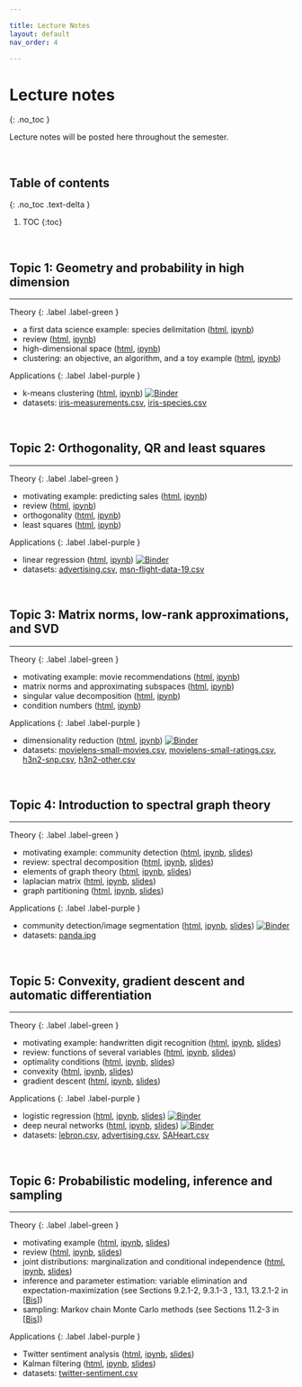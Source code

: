 ```yaml
---

title: Lecture Notes
layout: default
nav_order: 4

---
```


# Lecture notes
{: .no_toc }


Lecture notes will be posted here throughout the semester.

<br>

## Table of contents
{: .no_toc .text-delta }

1. TOC
{:toc}

<br>


## Topic 1: Geometry and probability in high dimension

***

Theory
{: .label .label-green }

- a first data science example: species delimitation ([html](https://nbviewer.jupyter.org/urls/www.math.wisc.edu/~roch/mmids/highdim-intro.ipynb), [ipynb](http://www.math.wisc.edu/~roch/mmids/highdim-intro.ipynb))
- review ([html](https://nbviewer.jupyter.org/urls/www.math.wisc.edu/~roch/mmids/highdim-review.ipynb), [ipynb](http://www.math.wisc.edu/~roch/mmids/highdim-review.ipynb))
- high-dimensional space ([html](https://nbviewer.jupyter.org/urls/www.math.wisc.edu/~roch/mmids/highdim-space.ipynb), [ipynb](http://www.math.wisc.edu/~roch/mmids/highdim-space.ipynb))
- clustering: an objective, an algorithm, and a toy example ([html](https://nbviewer.jupyter.org/urls/www.math.wisc.edu/~roch/mmids/highdim-kmeans.ipynb), [ipynb](http://www.math.wisc.edu/~roch/mmids/highdim-kmeans.ipynb))

Applications
{: .label .label-purple }

- k-means clustering ([html](https://nbviewer.jupyter.org/urls/www.math.wisc.edu/~roch/mmids/highdim-app.ipynb), [ipynb](http://www.math.wisc.edu/~roch/mmids/highdim-app.ipynb)) [![Binder](https://mybinder.org/badge_logo.svg)](https://mybinder.org/v2/gh/sebroc/MMiDS-s20/master?filepath=notebooks/highdim-app.ipynb)
- datasets: [iris-measurements.csv](http://www.math.wisc.edu/~roch/mmids/iris-measurements.csv), [iris-species.csv](http://www.math.wisc.edu/~roch/mmids/iris-species.csv)

<br>

## Topic 2: Orthogonality, QR and least squares

***

Theory
{: .label .label-green }

- motivating example: predicting sales ([html](https://nbviewer.jupyter.org/urls/www.math.wisc.edu/~roch/mmids/orthog-intro.ipynb), [ipynb](http://www.math.wisc.edu/~roch/mmids/orthog-intro.ipynb))
- review ([html](https://nbviewer.jupyter.org/urls/www.math.wisc.edu/~roch/mmids/orthog-review.ipynb), [ipynb](http://www.math.wisc.edu/~roch/mmids/orthog-review.ipynb))
- orthogonality ([html](https://nbviewer.jupyter.org/urls/www.math.wisc.edu/~roch/mmids/orthog-qr.ipynb), [ipynb](http://www.math.wisc.edu/~roch/mmids/orthog-qr.ipynb))
- least squares ([html](https://nbviewer.jupyter.org/urls/www.math.wisc.edu/~roch/mmids/orthog-ls.ipynb), [ipynb](http://www.math.wisc.edu/~roch/mmids/orthog-ls.ipynb))


Applications
{: .label .label-purple }

- linear regression ([html](https://nbviewer.jupyter.org/urls/www.math.wisc.edu/~roch/mmids/orthog-app.ipynb), [ipynb](http://www.math.wisc.edu/~roch/mmids/orthog-app.ipynb)) [![Binder](https://mybinder.org/badge_logo.svg)](https://mybinder.org/v2/gh/sebroc/MMiDS-s20/master?filepath=notebooks/orthog-app.ipynb)
- datasets: [advertising.csv](http://www.math.wisc.edu/~roch/mmids/advertising.csv), [msn-flight-data-19.csv](http://www.math.wisc.edu/~roch/mmids/msn-flight-data-19.csv)

<br>

## Topic 3: Matrix norms, low-rank approximations, and SVD

***

Theory
{: .label .label-green }

- motivating example: movie recommendations ([html](https://nbviewer.jupyter.org/urls/www.math.wisc.edu/~roch/mmids/svd-intro.ipynb), [ipynb](http://www.math.wisc.edu/~roch/mmids/svd-intro.ipynb))
- matrix norms and approximating subspaces ([html](https://nbviewer.jupyter.org/urls/www.math.wisc.edu/~roch/mmids/svd-norms.ipynb), [ipynb](http://www.math.wisc.edu/~roch/mmids/svd-norms.ipynb))
- singular value decomposition ([html](https://nbviewer.jupyter.org/urls/www.math.wisc.edu/~roch/mmids/svd-def.ipynb), [ipynb](http://www.math.wisc.edu/~roch/mmids/svd-def.ipynb))
- condition numbers ([html](https://nbviewer.jupyter.org/url/www.math.wisc.edu/~roch/mmids/svd-condition.ipynb), [ipynb](https://nbviewer.jupyter.org/url/www.math.wisc.edu/~roch/mmids/svd-condition.ipynb))


Applications
{: .label .label-purple }

- dimensionality reduction ([html](https://nbviewer.jupyter.org/urls/www.math.wisc.edu/~roch/mmids/svd-app.ipynb), [ipynb](http://www.math.wisc.edu/~roch/mmids/svd-app.ipynb)) [![Binder](https://mybinder.org/badge_logo.svg)](https://mybinder.org/v2/gh/sebroc/MMiDS-s20/master?filepath=notebooks/svd-app.ipynb)
- datasets: [movielens-small-movies.csv](http://www.math.wisc.edu/~roch/mmids/movielens-small-movies.csv), [movielens-small-ratings.csv](http://www.math.wisc.edu/~roch/mmids/movielens-small-ratings.csv), [h3n2-snp.csv](http://www.math.wisc.edu/~roch/mmids/h3n2-snp.csv), [h3n2-other.csv](http://www.math.wisc.edu/~roch/mmids/h3n2-other.csv)

<br>

## Topic 4: Introduction to spectral graph theory

***

Theory
{: .label .label-green }

- motivating example: community detection ([html](https://nbviewer.jupyter.org/urls/www.math.wisc.edu/~roch/mmids/spectral-intro.ipynb), [ipynb](http://www.math.wisc.edu/~roch/mmids/spectral-intro.ipynb), [slides](http://www.math.wisc.edu/~roch/mmids/spectral-intro.slides.html))
- review: spectral decomposition ([html](https://nbviewer.jupyter.org/urls/www.math.wisc.edu/~roch/mmids/spectral-review.ipynb), [ipynb](http://www.math.wisc.edu/~roch/mmids/spectral-review.ipynb), [slides](http://www.math.wisc.edu/~roch/mmids/spectral-review.slides.html))
- elements of graph theory ([html](https://nbviewer.jupyter.org/urls/www.math.wisc.edu/~roch/mmids/spectral-graphs.ipynb), [ipynb](http://www.math.wisc.edu/~roch/mmids/spectral-graphs.ipynb), [slides](http://www.math.wisc.edu/~roch/mmids/spectral-graphs.slides.html))
- laplacian matrix ([html](https://nbviewer.jupyter.org/urls/www.math.wisc.edu/~roch/mmids/spectral-laplacian.ipynb), [ipynb](http://www.math.wisc.edu/~roch/mmids/spectral-laplacian.ipynb), [slides](http://www.math.wisc.edu/~roch/mmids/spectral-laplacian.slides.html))
- graph partitioning ([html](https://nbviewer.jupyter.org/urls/www.math.wisc.edu/~roch/mmids/spectral-partitioning.ipynb), [ipynb](http://www.math.wisc.edu/~roch/mmids/spectral-partitioning.ipynb), [slides](http://www.math.wisc.edu/~roch/mmids/spectral-partitioning.slides.html))

Applications
{: .label .label-purple }

- community detection/image segmentation ([html](https://nbviewer.jupyter.org/urls/www.math.wisc.edu/~roch/mmids/spectral-app.ipynb), [ipynb](http://www.math.wisc.edu/~roch/mmids/spectral-app.ipynb), [slides](http://www.math.wisc.edu/~roch/mmids/spectral-app.slides.html)) [![Binder](https://mybinder.org/badge_logo.svg)](https://mybinder.org/v2/gh/sebroc/MMiDS-s20/master?filepath=notebooks/spectral-app.ipynb) 
- datasets: [panda.jpg](http://www.math.wisc.edu/~roch/mmids/panda.jpg)


<br>

## Topic 5: Convexity, gradient descent and automatic differentiation

***

Theory
{: .label .label-green }

- motivating example: handwritten digit recognition ([html](https://nbviewer.jupyter.org/urls/www.math.wisc.edu/~roch/mmids/opt-intro.ipynb), [ipynb](http://www.math.wisc.edu/~roch/mmids/opt-intro.ipynb), [slides](http://www.math.wisc.edu/~roch/mmids/opt-intro.slides.html))
- review: functions of several variables ([html](https://nbviewer.jupyter.org/urls/www.math.wisc.edu/~roch/mmids/opt-review.ipynb), [ipynb](http://www.math.wisc.edu/~roch/mmids/opt-review.ipynb), [slides](http://www.math.wisc.edu/~roch/mmids/opt-review.slides.html))
- optimality conditions ([html](https://nbviewer.jupyter.org/urls/www.math.wisc.edu/~roch/mmids/opt-optimality.ipynb), [ipynb](http://www.math.wisc.edu/~roch/mmids/opt-optimality.ipynb), [slides](http://www.math.wisc.edu/~roch/mmids/opt-optimality.slides.html))
- convexity ([html](https://nbviewer.jupyter.org/urls/www.math.wisc.edu/~roch/mmids/opt-convexity.ipynb), [ipynb](http://www.math.wisc.edu/~roch/mmids/opt-convexity.ipynb), [slides](http://www.math.wisc.edu/~roch/mmids/opt-convexity.slides.html))
- gradient descent ([html](https://nbviewer.jupyter.org/url/www.math.wisc.edu/~roch/mmids/opt-gd.ipynb), [ipynb](http://www.math.wisc.edu/~roch/mmids/opt-gd.ipynb), [slides](http://www.math.wisc.edu/~roch/mmids/opt-gd.slides.html))

Applications
{: .label .label-purple }

- logistic regression ([html](https://nbviewer.jupyter.org/url/www.math.wisc.edu/~roch/mmids/opt-app1.ipynb), [ipynb](http://www.math.wisc.edu/~roch/mmids/opt-app1.ipynb), [slides](http://www.math.wisc.edu/~roch/mmids/opt-app1.slides.html)) [![Binder](https://mybinder.org/badge_logo.svg)](https://mybinder.org/v2/gh/sebroc/MMiDS-s20/master?filepath=notebooks/opt-app1.ipynb) 
- deep neural networks ([html](https://nbviewer.jupyter.org/url/www.math.wisc.edu/~roch/mmids/opt-app2.ipynb), [ipynb](http://www.math.wisc.edu/~roch/mmids/opt-app2.ipynb), [slides](http://www.math.wisc.edu/~roch/mmids/opt-app2.slides.html)) [![Binder](https://mybinder.org/badge_logo.svg)](https://mybinder.org/v2/gh/sebroc/MMiDS-s20/master?filepath=notebooks/opt-app2.ipynb)
- datasets: [lebron.csv](http://www.math.wisc.edu/~roch/mmids/lebron.csv), [advertising.csv](http://www.math.wisc.edu/~roch/mmids/advertising.csv), [SAHeart.csv](http://www.math.wisc.edu/~roch/mmids/SAHeart.csv)

 <br>

## Topic 6: Probabilistic modeling, inference and sampling

***

Theory
{: .label .label-green }

- motivating example ([html](https://nbviewer.jupyter.org/urls/www.math.wisc.edu/~roch/mmids/prob-intro.ipynb), [ipynb](http://www.math.wisc.edu/~roch/mmids/prob-intro.ipynb), [slides](http://www.math.wisc.edu/~roch/mmids/prob-intro.slides.html))
- review ([html](https://nbviewer.jupyter.org/urls/www.math.wisc.edu/~roch/mmids/prob-review.ipynb), [ipynb](http://www.math.wisc.edu/~roch/mmids/prob-review.ipynb), [slides](http://www.math.wisc.edu/~roch/mmids/prob-review.slides.html))
- joint distributions: marginalization and conditional independence ([html](https://nbviewer.jupyter.org/urls/www.math.wisc.edu/~roch/mmids/prob-joint.ipynb), [ipynb](http://www.math.wisc.edu/~roch/mmids/prob-joint.ipynb), [slides](http://www.math.wisc.edu/~roch/mmids/prob-joint.slides.html))
- inference and parameter estimation: variable elimination and expectation-maximization (see Sections 9.2.1-2, 9.3.1-3 , 13.1, 13.2.1-2 in [[Bis](https://www.microsoft.com/en-us/research/uploads/prod/2006/01/Bishop-Pattern-Recognition-and-Machine-Learning-2006.pdf)])
- sampling: Markov chain Monte Carlo methods (see Sections 11.2-3 in [[Bis](https://www.microsoft.com/en-us/research/uploads/prod/2006/01/Bishop-Pattern-Recognition-and-Machine-Learning-2006.pdf)])

Applications
{: .label .label-purple }

- Twitter sentiment analysis ([html](https://nbviewer.jupyter.org/url/www.math.wisc.edu/~roch/mmids/prob-app1.ipynb), [ipynb](http://www.math.wisc.edu/~roch/mmids/prob-app1.ipynb), [slides](http://www.math.wisc.edu/~roch/mmids/prob-app1.slides.html)) 
- Kalman filtering ([html](https://nbviewer.jupyter.org/url/www.math.wisc.edu/~roch/mmids/prob-app2.ipynb), [ipynb](http://www.math.wisc.edu/~roch/mmids/prob-app2.ipynb), [slides](http://www.math.wisc.edu/~roch/mmids/prob-app2.slides.html))
- datasets: [twitter-sentiment.csv](http://www.math.wisc.edu/~roch/mmids/twitter-sentiment.csv)

 <br>







